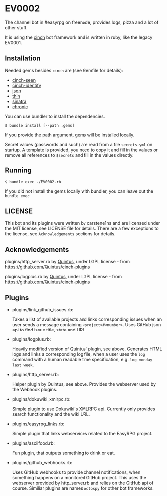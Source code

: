 EV0002
======

The channel bot in #easyrpg on freenode, provides logs, pizza and a lot of other stuff.

It is using the [cinch](https://github.com/cinchrb/cinch) bot framework and is written
in ruby, like the legacy EV0001.

Installation
------------

Needed gems besides `cinch` are (see Gemfile for details):

 * [cinch-seen](https://github.com/bhaberer/cinch-seen)
 * [cinch-identify](https://github.com/cinchrb/cinch-identify)
 * [json](http://flori.github.io/json/)
 * [thin](http://code.macournoyer.com/thin/)
 * [sinatra](http://sinatrarb.com/)
 * [chronic](https://github.com/mojombo/chronic)

You can use bundler to install the dependencies.

    $ bundle install [--path .gems]

If you provide the path argument, gems will be installed locally.

Secret values (passwords and such) are read from a file `secrets.yml` on startup.
A template is provided, you need to copy it and fill in the values or remove all
references to `$secrets` and fill in the values directly.

Running
-------

	$ bundle exec ./EV0002.rb

If you did not install the gems locally with bundler, you can leave out the `bundle exec`

LICENSE
-------

This bot and its plugins were written by carstene1ns and are licensed under the MIT
license, see LICENSE file for details.
There are a few exceptions to the license, see `Acknowledgements` sections for details.

Acknowledgements
----------------

plugins/http_server.rb by [Quintus](https://github.com/Quintus), under LGPL license -
from https://github.com/Quintus/cinch-plugins

plugins/logplus.rb by [Quintus](https://github.com/Quintus), under LGPL license -
from https://github.com/Quintus/cinch-plugins

Plugins
-------

 * plugins/link_github_issues.rb:

   Takes a list of available projects and links corresponding issues when an user sends
   a message containing `<project>#<number>`. Uses GitHub json api to find issue title,
   state and URL.

 * plugins/logplus.rb:

   Heavily modified version of Quintus' plugin, see above. Generates HTML logs and links
   a corresponding log file, when a user uses the `log` command with a human readable
   time specification, e.g. `log monday last week`.

 * plugins/http_server.rb:

   Helper plugin by Quintus, see above. Provides the webserver used by the Webhook
   plugins.

 * plugins/dokuwiki_xmlrpc.rb:

   Simple plugin to use Dokuwiki's XMLRPC api. Currently only provides search
   functionality and the wiki URL.

 * plugins/easyrpg_links.rb:

   Simple plugin that links webservices related to the EasyRPG project.

 * plugins/asciifood.rb:

   Fun plugin, that outputs something to drink or eat.

 * plugins/github_webhooks.rb:

   Uses GitHub webhooks to provide channel notifications, when something happens on a
   monitored GitHub project. This uses the webserver provided by http_server.rb and
   relies on the GitHub api of course. Similiar plugins are names `octospy` for other
   bot frameworks.
